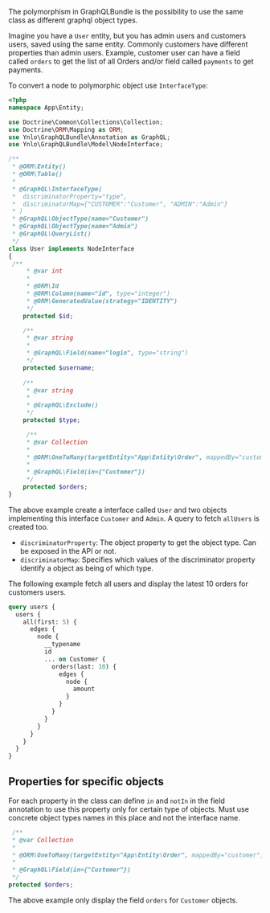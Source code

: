 The polymorphism in GraphQLBundle is the possibility to use the same class as different graphql object types.

Imagine you have a `User` entity, but you has admin users and customers users, saved using the same entity.
Commonly customers have different properties than admin users. Example, customer user can have a field called `orders`
to get the list of all Orders and/or field called `payments` to get payments.

To convert a node to polymorphic object use `InterfaceType`:

````php
<?php
namespace App\Entity;

use Doctrine\Common\Collections\Collection;
use Doctrine\ORM\Mapping as ORM;
use Ynlo\GraphQLBundle\Annotation as GraphQL;
use Ynlo\GraphQLBundle\Model\NodeInterface;

/**
 * @ORM\Entity()
 * @ORM\Table()
 *
 * @GraphQL\InterfaceType(
 *  discriminatorProperty="type",
 *  discriminatorMap={"CUSTOMER":"Customer", "ADMIN":"Admin"}
 * )
 * @GraphQL\ObjectType(name="Customer")
 * @GraphQL\ObjectType(name="Admin")
 * @GraphQL\QueryList()
 */
class User implements NodeInterface
{
 /**
     * @var int
     *
     * @ORM\Id
     * @ORM\Column(name="id", type="integer")
     * @ORM\GeneratedValue(strategy="IDENTITY")
     */
    protected $id;

    /**
     * @var string
     *
     * @GraphQL\Field(name="login", type="string")
     */
    protected $username;
    
    /**
     * @var string
     *
     * @GraphQL\Exclude()
     */
    protected $type;

     /**
     * @var Collection
     *
     * @ORM\OneToMany(targetEntity="App\Entity\Order", mappedBy="customer", fetch="EXTRA_LAZY")
     *
     * @GraphQL\Field(in={"Customer"})
     */
    protected $orders;
}
````
The above example create a interface called `User` and two objects implementing this interface `Customer` and `Admin`.
A query to fetch `allUsers` is created too.

- `discriminatorProperty`: The object property to get the object type. Can be exposed in the API or not.
- `discriminatorMap`: Specifies which values of the discriminator property identify a object as being of which type.

The following example fetch all users and display the latest 10 orders for customers users.

````graphql
query users {
  users {
    all(first: 5) {
      edges {
        node {
          __typename
          id
          ... on Customer {
            orders(last: 10) {
              edges {
                node {
                  amount
                }
              }
            }
          }
        }
      }
    }
  }
}
````
## Properties for specific objects

For each property in the class can define `in` and `notIn` in the field annotation to use
this property only for certain type of objects. Must use concrete object types names in this place
and not the interface name.

````php
 /**
 * @var Collection
 *
 * @ORM\OneToMany(targetEntity="App\Entity\Order", mappedBy="customer", fetch="EXTRA_LAZY")
 *
 * @GraphQL\Field(in={"Customer"})
 */
protected $orders;
````
The above example only display the field `orders` for `Customer` objects.
